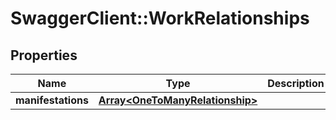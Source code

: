# SwaggerClient::WorkRelationships

## Properties
Name | Type | Description | Notes
------------ | ------------- | ------------- | -------------
**manifestations** | [**Array&lt;OneToManyRelationship&gt;**](OneToManyRelationship.md) |  | [optional] 


